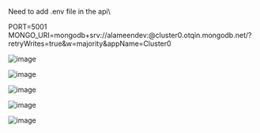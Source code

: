 Need to add .env file in the api\

PORT=5001
MONGO_URI=mongodb+srv://alameendev:<pass>@cluster0.otqin.mongodb.net/?retryWrites=true&w=majority&appName=Cluster0


![image](https://github.com/user-attachments/assets/59758f11-d2a8-400c-95a7-103d7e83d877)


![image](https://github.com/user-attachments/assets/1b6dd52f-4b6b-45e8-bfd2-57f83a107c58)


![image](https://github.com/user-attachments/assets/3077b6fe-4fdf-48de-b182-6b936ad1d32d)


![image](https://github.com/user-attachments/assets/231a9147-3350-47bc-a8ee-e55311d58ed5)


![image](https://github.com/user-attachments/assets/096486ae-9eda-41a1-99e3-75806d0e0451)


